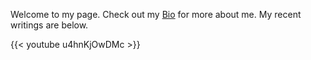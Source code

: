 Welcome to my page. Check out my [Bio](/page/bio/) for more about me.
My recent writings are below.

{{< youtube u4hnKjOwDMc >}}
